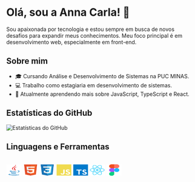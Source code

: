 # Olá, sou a Anna Carla! 👋

Sou apaixonada por tecnologia e estou sempre em busca de novos desafios para expandir meus conhecimentos. Meu foco principal é em desenvolvimento web, especialmente em front-end.

## Sobre mim

- 🎓 Cursando Análise e Desenvolvimento de Sistemas na PUC MINAS.
- 💻 Trabalho como estagiaria em desenvolvimento de sistemas.
- 🌱 Atualmente aprendendo mais sobre JavaScript, TypeScript e React.

## Estatísticas do GitHub

![Estatísticas do GitHub](https://github-readme-stats.vercel.app/api?username=Anna-Carla&show_icons=true&hide_border=false&theme=tokyonight&hide_title=true)

## Linguagens e Ferramentas

<div style="display: inline_block"><br>
  <img align="center" alt="Anna-Java" height="30" width="40" src="https://raw.githubusercontent.com/devicons/devicon/master/icons/java/java-original.svg">
  <img align="center" alt="Anna-HTML" height="30" width="40" src="https://raw.githubusercontent.com/devicons/devicon/master/icons/html5/html5-original.svg">
  <img align="center" alt="Anna-CSS" height="30" width="40" src="https://raw.githubusercontent.com/devicons/devicon/master/icons/css3/css3-original.svg">
  <img align="center" alt="Anna-Js" height="30" width="40" src="https://raw.githubusercontent.com/devicons/devicon/master/icons/javascript/javascript-plain.svg">
  <img align="center" alt="Anna-Ts" height="30" width="40" src="https://raw.githubusercontent.com/devicons/devicon/master/icons/typescript/typescript-plain.svg">
  <img align="center" alt="Anna-React" height="30" width="40" src="https://raw.githubusercontent.com/devicons/devicon/master/icons/react/react-original.svg">
  <img align="center" alt="Anna-HTML" height="30" width="40" src="https://raw.githubusercontent.com/devicons/devicon/master/icons/figma/figma-original.svg">
</div>
